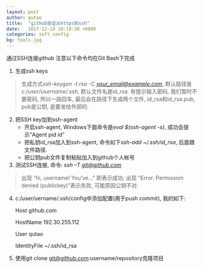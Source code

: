 ```yaml
---
layout: post
author: qutao
title:  "github验证从https到ssh"
date:   2017-12-18 10:18:30 +0800
categories: soft config
bg: tools.jpg
---
```

通过SSH连接github
注意以下命令均在Git Bash下完成
1.  生成ssh keys
 >生成方式*ssh-keygen -t rsa -C <your_email@example.com>*,
 >默认路径是*c:/user/username/.ssh*, 默认文件名是id_rsa. 有提示输入密码, 我们暂时不要密码, 所以一路回车, 最后会在路径下生成两个文件, id_rsa和id_rsa.pub, pub是公钥, 是要发给外部的.
2.  把SSH key加到ssh-agent
	* 开启ssh-agent, Windows下面命令是*eval $(ssh-agent -s)*, 成功会提示”Agent pid id”
	* 把私钥id_rsa加入到ssh-agent, 命令如下*ssh-add ~/.ssh/id_rsa*, 后面跟文件路径.
	* 把公钥pub文件复制粘贴加入到github个人帐号
3.  测试SSH连接, 命令: *ssh –T git@github.com*
>出现 “hi, username! You’ve…” 即表示成功; 出现 “Error: Permission denied (publickey)”表示失败, 可能原因公钥不对.
4.  c:/user/uername/.ssh/config中添加配置(用于push commit), 我的如下:

    Host github.com

    HostName 192.30.255.112

    User qutao

    IdentityFile  ~/.ssh/id_rsa
5.  使用git clone git@github.com:username/repository克隆项目

